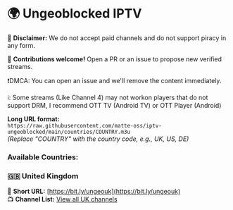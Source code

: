 # 🌍 Ungeoblocked IPTV  

🚫 **Disclaimer:** We do not accept paid channels and do not support piracy in any form.  

🤝 **Contributions welcome!** Open a PR or an issue to propose new verified streams.  

❗DMCA: You can open an issue and we'll remove the content immediately.

ℹ️: Some streams (Like Channel 4) may not workon players that do not support DRM, I recommend OTT TV (Android TV) or OTT Player (Android)

**Long URL format:**  
`https://raw.githubusercontent.com/matte-oss/iptv-ungeoblocked/main/countries/COUNTRY.m3u`  
*(Replace "COUNTRY" with the country code, e.g., UK, US, DE)*  

### **Available Countries:**  

### 🇬🇧 United Kingdom  
🔗 **Short URL:** [https://bit.ly/ungeouk](https://bit.ly/ungeouk)  
📺 **Channel List:** [View all UK channels](https://github.com/matte-oss/iptv-ungeoblocked/blob/main/ch-list/uk.md)  
